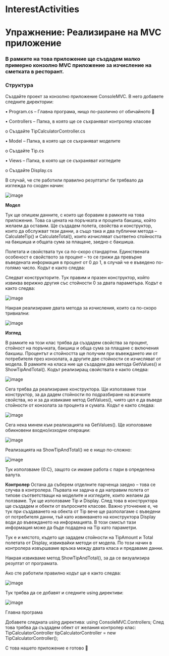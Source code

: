 # InterestActivities
# Упражнение: Реализиране на MVC приложение
### В рамките на това приложение ще създадем малко примерно конзолно MVC приложение за изчисление на сметката в ресторант.
### Структура 

Създайте проект за конзолно приложение ConsoleMVC. В него добавете следните директории:


•	Program.cs – Главна програма, нищо по-различно от обичайното 

•	Controllers – Папка, в която ще се съхраняват контролер класове

o	Създайте TipCalculatorController.cs

•	Model – Папка, в която ще се съхраняват моделите

o	Създайте Tip.cs

•	Views – Папка, в която ще се съхраняват изгледите

o	Създайте Display.cs

В случай, че сте работили правилно резултатът би трябвало да изглежда по сходен начин:

![image](https://user-images.githubusercontent.com/17207841/137902172-1ca3e5ae-ddd2-4171-9e2c-135cbf467a10.png)

 
**Модел**

Тук ще опишем данните, с които ще боравим в рамките на това приложение. Това са цената на поръчката и процента бакшиш, който желаем да оставим. Ще създадем полета, свойства и конструктор, които да обслужват тези данни, а също така и два публични метода – CalculateTip() и CalculateTotal(), които изчисляват съответно стойността на бакшиша и общата сума за плащане, заедно с бакшиша.

Полетата и свойствата тук са по-скоро стандартни. Единствената особеност е свойството за процент – то се грижи да превърне въведената информация в процент от 0 до 1, в случай че е въведено по-голямо число. Кодът е както следва:
 
Следват конструкторите. Тук правим и празен конструктор, който извиква верижно другия със стойности 0 за двата параметъра. Кодът е както следва:
 
![image](https://user-images.githubusercontent.com/17207841/137902507-1408e107-03d7-4231-bd26-e69a15be9e3b.png)

Накрая реализираме двата метода за изчисления, които са по-скоро тривиални:

![image](https://user-images.githubusercontent.com/17207841/137902531-41479128-6f86-4259-8955-e4dbcd940e84.png)

 
**Изглед**

В рамките на този клас трябва да създадем свойства за процент, стойност на поръчката, бакшиш и обща сума за плащане с включения бакшиш. Процентът и стойността ще получим при въвеждането им от потребителя през конзолата, а другите две стойности се изчисляват от модела. В рамките на класа ние ще създадем два метода GetValues() и ShowTipAndTotal().
Кодът реализиращ свойствата е както следва:

![image](https://user-images.githubusercontent.com/17207841/137902560-3d8ae0fd-aa57-4c94-b2bd-3a351ba98b62.png)
 
Сега трябва да реализираме конструктора. Ще използваме този конструктор, за да дадем стойности по подразбиране на всичките свойства, но и за да извикаме метод GetValues(), чиято цел е да въведе стойности от конзолата за процента и сумата. Кодът е както следва:

![image](https://user-images.githubusercontent.com/17207841/137902620-7d5cced2-d3fd-40f0-99a4-7fff52e0472a.png)
 
Сега нека минем към реализацията на GetValues(). Ще използваме обикновени входно/изходни операции:

![image](https://user-images.githubusercontent.com/17207841/137902643-2adba617-b9c9-490d-b8cb-9434817e71d6.png)
 
Реализацията на ShowTipAndTotal() не е нищо по-сложно:

![image](https://user-images.githubusercontent.com/17207841/137902695-70c3da7b-31cf-4a8f-b06b-700e81ebbc46.png)

 
Тук използваме {0:C}, защото си имаме работа с пари в определена валута.

**Контролер**
Остана да съберем отделните парченца заедно – това се случва в контролера. Първата ни задача е да направим полета от типове съответстващи на моделите и изгледите, които желаем да ползваме. Тук ще използваме Tip и Display. След това в конструктора ще създадем и обекти от въпросните класове. Важно уточнение е, че тук при създаването на обекта от Tip вече ще разполагаме с въведени от потребителя данни, тъй като извикването на конструктора Display води до въвеждането на информацията. В този смисъл тази информация може да бъде подадена на Tip като параметри.  

Тук е и мястото, където ще зададем стойности на TipAmount и Total полетата от Display, извиквайки методи от модела. По този начин в контролера извършваме връзка между двата класа и предаваме данни.

Накрая извикваме метод ShowTipAndTotal(), за да се визуализира резултат от програмата.

Ако сте работили правилно кодът ще е както следва:

![image](https://user-images.githubusercontent.com/17207841/137902746-8d4f2346-c3fa-4e83-bdab-675154de7320.png)
 
Тук трябва да се добавят и следните using директиви:
 
![image](https://user-images.githubusercontent.com/17207841/137902782-043cb50e-9789-4e7e-9668-95a8a5427b51.png)

Главна програма

Добавете следната using директива: using ConsoleMVC.Controllers;
След това трябва да създадем обект от желания контролер клас:
TipCalculatorController tipCalculatorController = new TipCalculatorController();

С това нашето приложение е готово 



